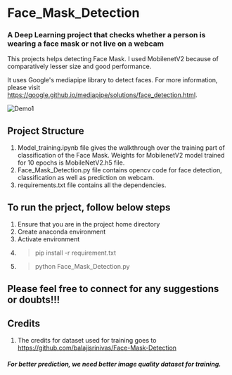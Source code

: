 # Face_Mask_Detection

### A Deep Learning project that checks whether a person is wearing a face mask or not live on a webcam

This projects helps detecting Face Mask. I used MobilenetV2 because of comparatively lesser size and good performance.

It uses Google's mediapipe library to detect faces. For more information, please visit https://google.github.io/mediapipe/solutions/face_detection.html.

![Demo1](https://github.com/tshr-d-dragon/Object_Detection/blob/main/YOLOv3/prediction/People_pred_YOLOv3.gif)

## Project Structure
1. Model_training.ipynb file gives the walkthrough over the training part of classification of the Face Mask. Weights for MobilenetV2 model trained for 10 epochs is MobileNetV2.h5 file.   
2. Face_Mask_Detection.py file contains opencv code for face detection, classification as well as prediction on webcam.
3. requirements.txt file contains all the dependencies.

## To run the prject, follow below steps
1. Ensure that you are in the project home directory
2. Create anaconda environment
3. Activate environment
4. >pip install -r requirement.txt
5. >python Face_Mask_Detection.py

## Please feel free to connect for any suggestions or doubts!!!

## Credits
1. The credits for dataset used for training goes to https://github.com/balajisrinivas/Face-Mask-Detection


##### For better prediction, we need better image quality dataset for training.
